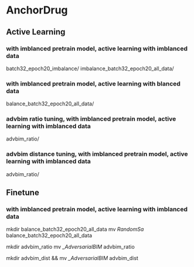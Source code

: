 # AnchorDrug
## Active Learning
### with imblanced pretrain model, active learning with imblanced data
batch32_epoch20_imbalance/
imbalance_batch32_epoch20_all_data/
### with imblanced pretrain model, active learning with blanced data
balance_batch32_epoch20_all_data/
### advbim ratio tuning, with imblanced pretrain model, active learning with imblanced data
advbim_ratio/
### advbim distance tuning, with imblanced pretrain model, active learning with imblanced data
advbim_ratio/
## Finetune
### with imblanced pretrain model, active learning with imblanced data


mkdir balance_batch32_epoch20_all_data
mv *RandomSa* balance_batch32_epoch20_all_data

mkdir advbim_ratio
mv *_AdversarialBIM* advbim_ratio

mkdir advbim_dist && mv *_AdversarialBIM* advbim_dist
